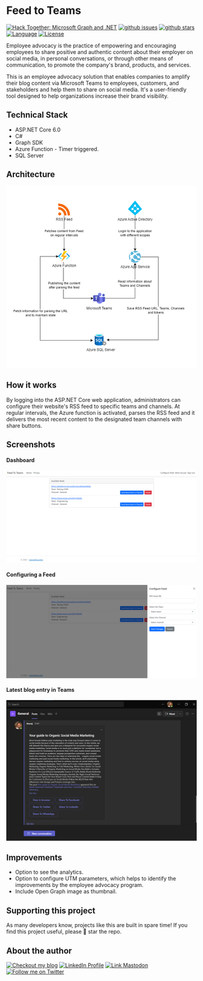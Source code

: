 # Feed to Teams

[![Hack Together: Microsoft Graph and .NET][badge_hackathon]][link_hackathon]
[![github issues][badge_issues]][link_issues]
[![github stars][badge_repo_stars]][link_repo]
[![Language][badge_language]][link_repo]
[![License][badge_license]][link_repo]


Employee advocacy is the practice of empowering and encouraging employees to share positive and authentic content about their employer on social media, in personal conversations, or through other means of communication, to promote the company's brand, products, and services.

This is an employee advocacy solution that enables companies to amplify their blog content via Microsoft Teams to employees, customers, and stakeholders and help them to share on social media. It's a user-friendly tool designed to help organizations increase their brand visibility.

## Technical Stack

* ASP.NET Core 6.0
* C#
* Graph SDK
* Azure Function - Timer triggered.
* SQL Server

## Architecture

![Architecture](docs/architecture.png)

## How it works

By logging into the ASP.NET Core web application, administrators can configure their website's RSS feed to specific teams and channels. At regular intervals, the Azure function is activated, parses the RSS feed and it delivers the most recent content to the designated team channels with share buttons.

## Screenshots

#### Dashboard
![Dashboard](docs/dashboard.png)

#### Configuring a Feed
![Configuring a Feed](docs/addnewfeed.png)

#### Latest blog entry in Teams
![Latest blog entry in Teams](docs/teamschannelmessage.png)

## Improvements
* Option to see the analytics.
* Option to configure UTM parameters, which helps to identify the improvements by the employee advocacy program.
* Include Open Graph image as thumbnail.

## Supporting this project
As many developers know, projects like this are built in spare time! If you find this project useful, please :star2: star the repo.

## About the author

[![Checkout my blog][badge_blog]][link_blog]
[![LinkedIn Profile][badge_linkedin]][link_linkedin]
[![Link Mastodon][badge_mastodon]][link_mastodon]
[![Follow me on Twitter][badge_twitter]][link_twitter]



[badge_language]: https://img.shields.io/badge/language-C%23-blue?style=for-the-badge
[badge_license]: https://img.shields.io/github/license/anuraj/feed-to-teams?style=for-the-badge
[badge_issues]: https://img.shields.io/github/issues/anuraj/feed-to-teams?style=for-the-badge
[badge_repo_stars]: https://img.shields.io/github/stars/anuraj/feed-to-teams?logo=github&style=for-the-badge

[badge_hackathon]: https://img.shields.io/badge/Microsoft%20-Hack--Together-orange?style=for-the-badge&logo=microsoft

[link_issues]: https://github.com/anuraj/feed-to-teams/issues
[link_repo]: https://github.com/anuraj/feed-to-teams
[link_hackathon]: https://github.com/microsoft/hack-together

[badge_blog]: https://img.shields.io/badge/blog-dotnetthoughts.net-blue?style=for-the-badge
[badge_linkedin]: https://img.shields.io/badge/LinkedIn-anurajp-blue?style=for-the-badge&logo=linkedin
[badge_mastodon]: https://img.shields.io/mastodon/follow/109502876771613420?domain=https%3A%2F%2Fdotnet.social&label=%40anuraj%40dotnet.social&logo=mastodon&logoColor=white&style=for-the-badge
[badge_twitter]: https://img.shields.io/badge/follow-%40anuraj-1DA1F2?logo=twitter&style=for-the-badge&logoColor=white
[link_blog]: https://dotnetthoughts.net/
[link_linkedin]: https://www.linkedin.com/in/anurajp/
[link_mastodon]: https://dotnet.social/@anuraj
[link_twitter]: https://twitter.com/anuraj
